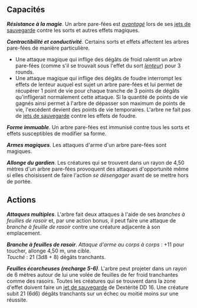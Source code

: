 ## Capacités
_**Résistance à la magie**_. Un arbre pare-fées est [_avantagé_](/utiliser-les-caracteristiques/#avantage-et-desavantage) lors de ses [jets de sauvegarde](/utiliser-les-caracteristiques/#jets-de-sauvegarde) contre les sorts et autres effets magiques.

_**Contractibilité et conductivité**_. Certains sorts et effets affectent les arbres pare-fées de manière particulière.
* Une attaque magique qui inflige des dégâts de froid ralentit un arbre pare-fées (comme s'il se trouvait sous l'effet du sort [_lenteur_](/grimoire/lenteur/)) pour 3 rounds.
* Une attaque magique qui inflige des dégâts de foudre interrompt les effets de lenteur auquel est sujet un arbre pare-fées et lui permet de récupérer 1 point de vie pour chaque tranche de 3 points de dégâts qu'infligerait normalement cette attaque. Si la quantité de points de vie gagnés ainsi permet à l'arbre de dépasser son maximum de points de vie, l'excédent devient des points de vie temporaires. L'arbre ne fait pas de [jets de sauvegarde](/utiliser-les-caracteristiques/#jets-de-sauvegarde) contre les effets de foudre.

_**Forme immuable**_. Un arbre pare-fées est immunisé contre tous les sorts et effets susceptibles de modifier sa forme.

_**Armes magiques**_. Les attaques d'arme d'un arbre pare-fées sont magiques.

_**Allonge du gardien**_. Les créatures qui se trouvent dans un rayon de 4,50 mètres d'un arbre pare-fées provoquent des attaques d'opportunité même si elles choisissent de faire l'action _se désengager_ avant de se mettre hors de portée.

## Actions
_**Attaques multiples**_. L'arbre fait deux attaques à l'aide de ses _branches à feuilles de rasoir_ et, par une action bonus, il peut faire une attaque de _branche à feuille de rasoir_ contre une créature adjacente à son emplacement.

_**Branche à feuilles de rasoir**_. _Attaque d'arme au corps à corps_ : +11 pour toucher, allonge 4,50 m, une cible.  
_Touché_ : 21 (3d8 + 8) dégâts tranchants.

_**Feuilles écorcheuses (recharge 5-6)**_. L'arbre peut projeter dans un rayon de 6 mètres autour de lui une volée de feuilles de fer froid tranchantes comme des rasoirs. Toutes les créatures qui se trouvent dans la zone d'effet doivent faire un [jet de sauvegarde](/utiliser-les-caracteristiques/#jets-de-sauvegarde) de Dextérité DD 16. Une créature subit 21 (6d6) dégâts tranchants sur un échec ou moitié moins sur une réussite.
